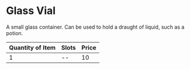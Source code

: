 # Glass Vial

A small glass container. Can be used to hold a draught of liquid, such as a potion.

| Quantity of Item | Slots | Price |
| ---------------- | ----- | ----- |
| 1                | --    | 10    |
